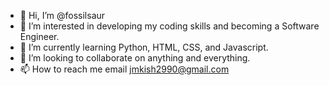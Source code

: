 - 👋 Hi, I’m @fossilsaur
- 👀 I’m interested in developing my coding skills and becoming a Software Engineer.
- 🌱 I’m currently learning Python, HTML, CSS, and Javascript.
- 💞️ I’m looking to collaborate on anything and everything.
- 📫 How to reach me email jmkish2990@gmail.com

<!---
fossilsaur/fossilsaur is a ✨ special ✨ repository because its `README.md` (this file) appears on your GitHub profile.
You can click the Preview link to take a look at your changes.
--->
